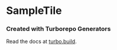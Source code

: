 # SampleTile

### Created with Turborepo Generators

Read the docs at [turbo.build](https://turbo.build/repo/docs/core-concepts/monorepos/code-generation).
